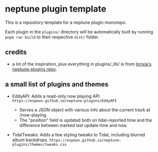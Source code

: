 # neptune plugin template
This is a repository template for a neptune plugin monorepo.

Each plugin in the `plugins/` directory will be automatically built by running `pnpm run build` to their respective `dist/` folder.

## credits
- a lot of the inspiration, plus everything in plugins/_lib/ is from [Inrixia's](https://github.com/Inrixia) [neptune-plugins repo](https://github.com/Inrixia/neptune-plugins).

## a small list of plugins and themes

- EddyAPI: Adds a read-only now playing API. `https://espeon.github.io/neptune-plugins/EddyAPI`
  - Serves a JSON object with various info about the current track at /now-playing.
  - The "position" field is updated both on tidal-reported time and the difference between marked last update time and now.

- TidalTweaks: Adds a few styling tweaks to Tidal, including blurred album backdrops. `https://espeon.github.io/neptune-plugins/themes/tweaks.css`
